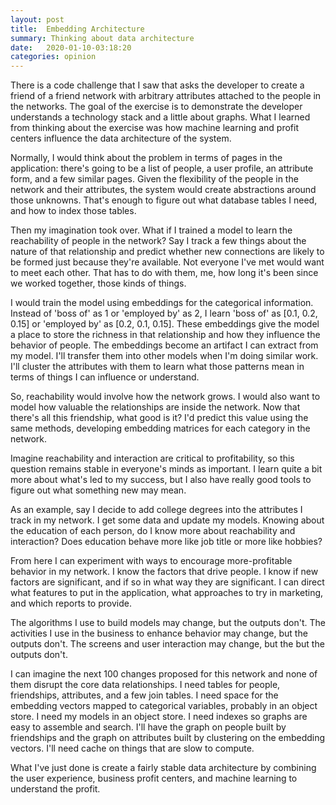```yaml
---
layout: post
title:  Embedding Architecture
summary: Thinking about data architecture
date:   2020-01-10-03:18:20
categories: opinion
---
```


There is a code challenge that I saw that asks the developer to create a friend of a friend network with arbitrary attributes attached to the people in the networks. The goal of the exercise is to demonstrate the developer understands a technology stack and a little about graphs. What I learned from thinking about the exercise was how machine learning and profit centers influence the data architecture of the system.

Normally, I would think about the problem in terms of pages in the application: there's going to be a list of people, a user profile, an attribute form, and a few similar pages. Given the flexibility of the people in the network and their attributes, the system would create abstractions around those unknowns. That's enough to figure out what database tables I need, and how to index those tables.

Then my imagination took over. What if I trained a model to learn the reachability of people in the network? Say I track a few things about the nature of that relationship and predict whether new connections are likely to be formed just because they're available. Not everyone I've met would want to meet each other. That has to do with them, me, how long it's been since we worked together, those kinds of things.

I would train the model using embeddings for the categorical information. Instead of 'boss of' as 1 or 'employed by' as 2, I learn 'boss of' as [0.1, 0.2, 0.15] or 'employed by' as [0.2, 0.1, 0.15]. These embeddings give the model a place to store the richness in that relationship and how they influence the behavior of people. The embeddings become an artifact I can extract from my model. I'll transfer them into other models when I'm doing similar work. I'll cluster the attributes with them to learn what those patterns mean in terms of things I can influence or understand.

So, reachability would involve how the network grows. I would also want to model how valuable the relationships are inside the network. Now that there's all this friendship, what good is it? I'd predict this value using the same methods, developing embedding matrices for each category in the network.

Imagine reachability and interaction are critical to profitability, so this question remains stable in everyone's minds as important. I learn quite a bit more about what's led to my success, but I also have really good tools to figure out what something new may mean.

As an example, say I decide to add college degrees into the attributes I track in my network. I get some data and update my models. Knowing about the education of each person, do I know more about reachability and interaction? Does education behave more like job title or more like hobbies?

From here I can experiment with ways to encourage more-profitable behavior in my network. I know the factors that drive people. I know if new factors are significant, and if so in what way they are significant. I can direct what features to put in the application, what approaches to try in marketing, and which reports to provide.

The algorithms I use to build models may change, but the outputs don't. The activities I use in the business to enhance behavior may change, but the outputs don't. The screens and user interaction may change, but the but the outputs don't.

I can imagine the next 100 changes proposed for this network and none of them disrupt the core data relationships. I need tables for people, friendships, attributes, and a few join tables. I need space for the embedding vectors mapped to categorical variables, probably in an object store. I need my models in an object store. I need indexes so graphs are easy to assemble and search.  I'll have the graph on people built by friendships and the graph on attributes built by clustering on the embedding vectors. I'll need cache on things that are slow to compute.

What I've just done is create a fairly stable data architecture by combining the user experience, business profit centers, and machine learning to understand the profit.